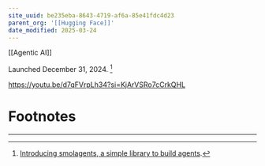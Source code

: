 ```yaml
---
site_uuid: be235eba-8643-4719-af6a-85e41fdc4d23
parent_org: '[[Hugging Face]]'
date_modified: 2025-03-24
---
```




[[Agentic AI]]

Launched December 31, 2024. [^1]

https://youtu.be/d7qFVrpLh34?si=KjArVSRo7cCrkQHL


# Footnotes
***
[^1]: [Introducing smolagents, a simple library to build agents](https://huggingface.co/blog/smolagents). 
